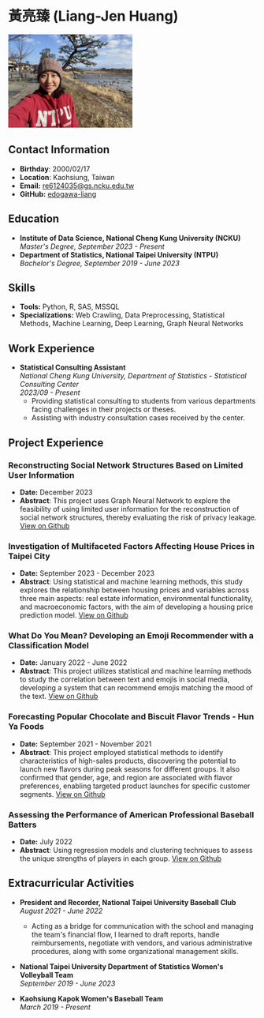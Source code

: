
# 黃亮臻 (Liang-Jen Huang)
<img src="./Image/IMG_3256.jpg" width="50%"/> 

## Contact Information
- **Birthday**: 2000/02/17
- **Location**: Kaohsiung, Taiwan
- **Email:** re6124035@gs.ncku.edu.tw
- **GitHub:** [edogawa-liang](https://github.com/edogawa-liang)

## Education
- **Institute of Data Science, National Cheng Kung University (NCKU)**  
  *Master's Degree, September 2023 - Present*
- **Department of Statistics, National Taipei University (NTPU)**  
  *Bachelor's Degree, September 2019 - June 2023*

## Skills
- **Tools:** Python, R, SAS, MSSQL
- **Specializations:** Web Crawling, Data Preprocessing, Statistical Methods, Machine Learning, Deep Learning, Graph Neural Networks

## Work Experience
- **Statistical Consulting Assistant**  
  *National Cheng Kung University, Department of Statistics - Statistical Consulting Center*  
  *2023/09 - Present*  
  - Providing statistical consulting to students from various departments facing challenges in their projects or theses.
  - Assisting with industry consultation cases received by the center.


## Project Experience
### Reconstructing Social Network Structures Based on Limited User Information  
- **Date:** December 2023
- **Abstract**: 
  This project uses Graph Neural Network to explore the feasibility of using limited user information for the reconstruction of social network structures, thereby evaluating the risk of privacy leakage. 
  [View on Github](https://github.com/edogawa-liang/GML-2023fall)  

### Investigation of Multifaceted Factors Affecting House Prices in Taipei City 
- **Date:** September 2023 - December 2023 
- **Abstract**: 
  Using statistical and machine learning methods, this study explores the relationship between housing prices and variables across three main aspects: real estate information, environmental functionality, and macroeconomic factors, with the aim of developing a housing price prediction model.
  [View on Github](https://github.com/edogawa-liang/DS-2023fall)  

### What Do You Mean? Developing an Emoji Recommender with a Classification Model  
- **Date:** January 2022 - June 2022
- **Abstract**: 
  This project utilizes statistical and machine learning methods to study the correlation between text and emojis in social media, developing a system that can recommend emojis matching the mood of the text. 
  [View on Github](https://github.com/edogawa-liang/Emoji-2022spring) 

### Forecasting Popular Chocolate and Biscuit Flavor Trends - Hun Ya Foods   
- **Date:** September 2021 - November 2021  
- **Abstract**: 
  This project employed statistical methods to identify characteristics of high-sales products, discovering the potential to launch new flavors during peak seasons for different groups. It also confirmed that gender, age, and region are associated with flavor preferences, enabling targeted product launches for specific customer segments.
  [View on Github](https://github.com/edogawa-liang/HunYa-2021fall) 

### Assessing the Performance of American Professional Baseball Batters
- **Date:** July 2022
- **Abstract**: 
  Using regression models and clustering techniques to assess the unique strengths of players in each group. 
  [View on Github](https://github.com/edogawa-liang/MLB-2022summer) 

## Extracurricular Activities
- **President and Recorder, National Taipei University Baseball Club**  
  *August 2021 - June 2022*
  - Acting as a bridge for communication with the school and managing the team's financial flow, I learned to draft reports, handle reimbursements, negotiate with vendors, and various administrative procedures, along with some organizational management skills.

- **National Taipei University Department of Statistics Women's Volleyball Team**  
  *September 2019 - June 2023*
- **Kaohsiung Kapok Women's Baseball Team**  
  *March 2019 - Present*
